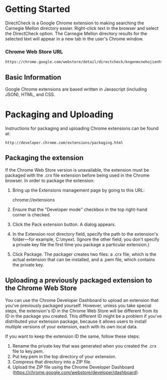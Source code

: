 # Getting Started

DirectCheck is a Google Chrome extension to making searching the Carnegie Mellon directory easier. Right-click text in the browser and select the DirectCheck option. The Carnegie Mellon directory results for the selected text will appear in a new tab in the user's Chrome window.

### Chrome Web Store URL

	https://chrome.google.com/webstore/detail/directcheck/kngenmcnehojienhfnggmpbfdfciocdn

## Basic Information

Google Chrome extensions are based written in Javascript (including JSON), HTML, and CSS.

# Packaging and Uploading

Instructions for packaging and uploading Chrome extensions can be found at:

	http://developer.chrome.com/extensions/packaging.html

## Packaging the extension

If the Chrome Web Store version is unavailable, the extension must be packaged with the .crx file extension before being used in the Chrome browser. In order to package the extension:

1. Bring up the Extensions management page by going to this URL:

	chrome://extensions

2. Ensure that the "Developer mode" checkbox in the top right-hand corner is checked.
3. Click the Pack extension button. A dialog appears.
4. In the Extension root directory field, specify the path to the extension's folder—for example, C:\myext. (Ignore the other field; you don't specify a private key file the first time you package a particular extension.)
5. Click Package. The packager creates two files: a .crx file, which is the actual extension that can be installed, and a .pem file, which contains the private key.

## Uploading a previously packaged extension to the Chrome Web Store

You can use the Chrome Developer Dashboard to upload an extension that you've previously packaged yourself. However, unless you take special steps, the extension's ID in the Chrome Web Store will be different from its ID in the package you created. This different ID might be a problem if you've distributed your extension package, because it allows users to install multiple versions of your extension, each with its own local data.

If you want to keep the extension ID the same, follow these steps:

1. Rename the private key that was generated when you created the .crx file to key.pem.
2. Put key.pem in the top directory of your extension.
3. Compress that directory into a ZIP file.
4. Upload the ZIP file using the Chrome Developer Dashboard (https://chrome.google.com/webstore/developer/dashboard).
